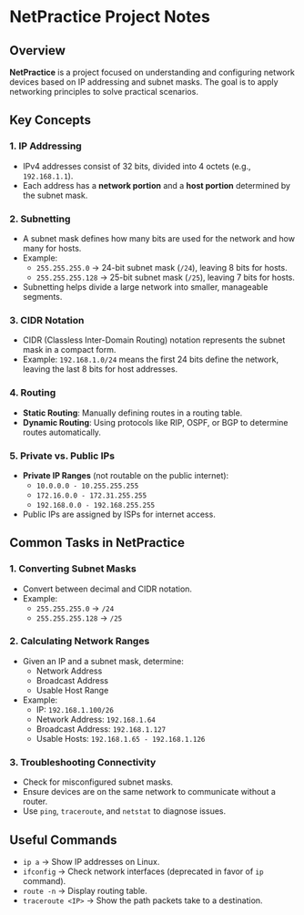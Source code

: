 # NetPractice Project Notes

## Overview
**NetPractice** is a project focused on understanding and configuring network devices based on IP addressing and subnet masks. The goal is to apply networking principles to solve practical scenarios.

## Key Concepts

### 1. **IP Addressing**
- IPv4 addresses consist of 32 bits, divided into 4 octets (e.g., `192.168.1.1`).
- Each address has a **network portion** and a **host portion** determined by the subnet mask.

### 2. **Subnetting**
- A subnet mask defines how many bits are used for the network and how many for hosts.
- Example: 
  - `255.255.255.0` → 24-bit subnet mask (`/24`), leaving 8 bits for hosts.
  - `255.255.255.128` → 25-bit subnet mask (`/25`), leaving 7 bits for hosts.
- Subnetting helps divide a large network into smaller, manageable segments.

### 3. **CIDR Notation**
- CIDR (Classless Inter-Domain Routing) notation represents the subnet mask in a compact form.
- Example: `192.168.1.0/24` means the first 24 bits define the network, leaving the last 8 bits for host addresses.

### 4. **Routing**
- **Static Routing**: Manually defining routes in a routing table.
- **Dynamic Routing**: Using protocols like RIP, OSPF, or BGP to determine routes automatically.

### 5. **Private vs. Public IPs**
- **Private IP Ranges** (not routable on the public internet):
  - `10.0.0.0 - 10.255.255.255`
  - `172.16.0.0 - 172.31.255.255`
  - `192.168.0.0 - 192.168.255.255`
- Public IPs are assigned by ISPs for internet access.

## Common Tasks in NetPractice

### 1. **Converting Subnet Masks**
- Convert between decimal and CIDR notation.
- Example:
  - `255.255.255.0` → `/24`
  - `255.255.255.128` → `/25`

### 2. **Calculating Network Ranges**
- Given an IP and a subnet mask, determine:
  - Network Address
  - Broadcast Address
  - Usable Host Range
- Example:
  - IP: `192.168.1.100/26`
  - Network Address: `192.168.1.64`
  - Broadcast Address: `192.168.1.127`
  - Usable Hosts: `192.168.1.65 - 192.168.1.126`

### 3. **Troubleshooting Connectivity**
- Check for misconfigured subnet masks.
- Ensure devices are on the same network to communicate without a router.
- Use `ping`, `traceroute`, and `netstat` to diagnose issues.

## Useful Commands
- `ip a` → Show IP addresses on Linux.
- `ifconfig` → Check network interfaces (deprecated in favor of `ip` command).
- `route -n` → Display routing table.
- `traceroute <IP>` → Show the path packets take to a destination.

